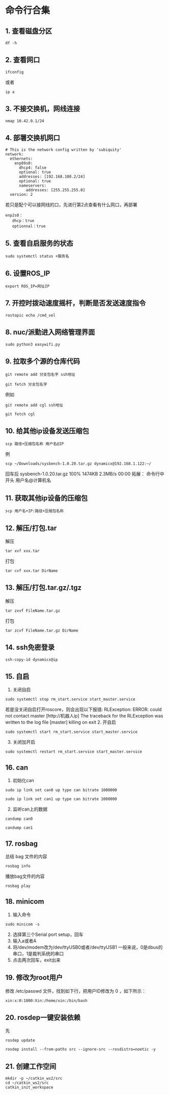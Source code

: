 # 命令行合集

## 1.  查看磁盘分区
```
df -h
```
## 2.  查看网口
```
ifconfig
```
或者
```
ip a
```
## 3.  不接交换机，网线连接
```
nmap 10.42.0.1/24
```
## 4.  部署交换机网口
```
# This is the network config written by 'subiquity'
network:
  ethernets:
    enp89s0:
      dhcp4: false
      optional: true
      addresses: [192.168.100.2/24]
      optional: true
      nameservers:
         addresses: [255.255.255.0]
  version: 2
```
若只是配个可以接网线的口，先进行第2点查看有什么网口，再部署
```
enp2s0：
   dhcp：true
   optionnal：true
```
## 5.  查看自启服务的状态
```
sudo systemctl status +服务名
```
## 6.  设置ROS_IP
```
export ROS_IP=网址IP
```
## 7.  开控时拨动速度摇杆，判断是否发送速度指令
```
rostopic echo /cmd_vel
```
## 8.  nuc/派勤进入网络管理界面
```
sudo python3 easywifi.py
```
## 9.  拉取多个源的仓库代码
```
git remote add 分支包名字 ssh地址
```
```
git fetch 分支包名字
```
例如
```
git remote add cgl ssh地址
```
```
git fetch cgl
```
## 10. 给其他ip设备发送压缩包
```
scp 路径+压缩包名称 用户名@IP
```
例
```
scp ~/Downloads/sysbench-1.0.20.tar.gz dynamicx@192.168.1.122:~/
```
回车后
sysbench-1.0.20.tar.gz                        100% 1474KB   2.3MB/s   00:00
拓展：
命令行中开头 用户名@计算机名
## 11. 获取其他ip设备的压缩包
```
scp 用户名+IP:路径+压缩包名称
```
## 12. 解压/打包.tar
解压
```
tar xvf xxx.tar
```
打包
```
tar cvf xxx.tar DirName
```
## 13. 解压/打包.tar.gz/.tgz
解压
```
tar zxvf FileName.tar.gz
```
打包
```
tar zcvf FileName.tar.gz DirName
```
## 14.  ssh免密登录
```
ssh-copy-id dynamicx@ip
```
## 15.  自启
1.  关闭自启
```
sudo systemctl stop rm_start.service start_master.service
```
若是没关闭自启打开roscore，则会出现以下报错:
 RLException: ERROR: could not contact master [http://机器人ip] The traceback for the RLException was written to the log file [master] killing on exit
2.  开自启
```
sudo systemctl start rm_start.service start_master.service
```
3.  关闭加开启
```
sudo systemctl restart rm_start.service start_master.service
```
## 16.  can
1. 初始化can
```
sudo ip link set can0 up type can bitrate 1000000
```
```
sudo ip link set can1 up type can bitrate 1000000
```

2.  监听can上的数据
```
candump can0
```
```
candump can1
```
## 17.  rosbag
总结 bag 文件的内容
```
rosbag info
```
播放bag文件的内容
```
rosbag play
```
## 18.  minicom
1.  输入命令
```
sudo minicom -s
```
2.  选择第三个Serial port setup，回车
3.  输入a或者A
4.  将/dev/modem改为/dev/ttyUSB0或者/dev/ttyUSB1
一般来说，0是dbus的串口，1是裁判系统的串口
5.  点击两次回车，exit出来
## 19.  修改为root用户
修改 /etc/passwd 文件，找到如下行，把用户ID修改为 0 ，如下所示：
```
xin:x:0:1000:Xin:/home/xin:/bin/bash
```
## 20.  rosdep一键安装依赖
先
```
rosdep update
```
```
rosdep install --from-paths src --ignore-src --rosdistro=noetic -y
```
## 21.  创建工作空间
```
mkdir -p ~/catkin_ws2/src
cd ~/catkin_ws2/src
catkin_init_workspace
```
